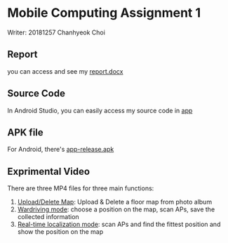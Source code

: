 # Mobile Computing Assignment 1

Writer: 20181257 Chanhyeok Choi

## Report
you can access and see my [report.docx](./Assignment1/Report.docx)

## Source Code
In Android Studio, you can easily access my source code in [app](./Assignment1/app/)

## APK file
For Android, there's [app-release.apk](./Assignment1/app/release/app-release.apk)

## Exprimental Video
There are three MP4 files for three main functions:
1. [Upload/Delete Map](./Assignment1/UploadDeleteMap.mp4): Upload & Delete a floor map from photo album
2. [Wardriving mode](./Assignment1/Wardriving.mp4): choose a position on the map, scan APs, save the collected information 
3. [Real-time localization mode](./Assignment1/Localization.mp4): scan APs and find the fittest position and show the position on the map